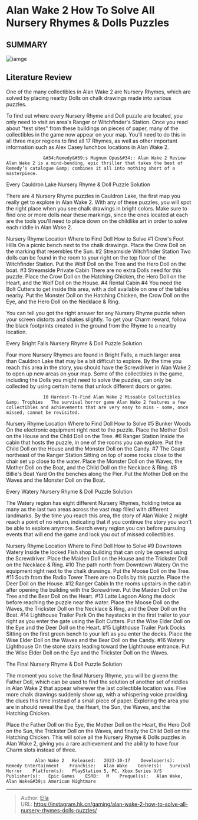 # Alan Wake 2 How To Solve All Nursery Rhymes &amp; Dolls Puzzles


## SUMMARY 

![iamge](https://static1.srcdn.com/wordpress/wp-content/uploads/2023/11/alan-wake-2-how-to-solve-all-nursery-rhymes-dolls-puzzles.jpg)

## Literature Review

One of the many collectibles in Alan Wake 2 are Nursery Rhymes, which are solved by placing nearby Dolls on chalk drawings made into various puzzles.





To find out where every Nursery Rhyme and Doll puzzle are located, you only need to visit an area&#39;s Ranger or Witchfinder&#39;s Station. Once you read about &#34;test sites&#34; from these buildings on pieces of paper, many of the collectibles in the game now appear on your map. You&#39;ll need to do this in all three major regions to find all 17 Rhymes, as well as other important information such as Alex Casey lunchbox locations in Alan Wake 2.




                  &#34;Remedy&#39;s Magnum Opus&#34;: Alan Wake 2 Review   Alan Wake 2 is a mind-bending, epic thriller that takes the best of Remedy’s catalogue &amp; combines it all into nothing short of a masterpiece.    


 Every Cauldron Lake Nursery Rhyme &amp; Doll Puzzle Solution 
          

There are 4 Nursery Rhyme puzzles in Cauldron Lake, the first map you really get to explore in Alan Wake 2. With any of these puzzles, you will spot the right place when you see chalk drawings in bright colors. Make sure to find one or more dolls near these markings, since the ones located at each are the tools you&#39;ll need to place down on the childlike art in order to solve each riddle in Alan Wake 2.

 Nursery Rhyme  Location  Where to Find Doll  How to Solve   #1  Crow&#39;s Foot Hills  On a picnic bench next to the chalk drawings.  Place the Crow Doll on the marking that resembles the Sun.   #2  Streamside Witchfinder Station  Two dolls can be found in the room to your right on the top floor of the Witchfinder Station.  Put the Wolf Doll on the Tree and the Hero Doll on the boat.   #3  Streamside Private Cabin  There are no extra Dolls need for this puzzle.  Place the Crow Doll on the Hatching Chicken, the Hero Doll on the Heart, and the Wolf Doll on the House.   #4  Rental Cabin #4  You need the Bolt Cutters to get inside this area, with a doll available on one of the tables nearby.  Put the Monster Doll on the Hatching Chicken, the Crow Doll on the Eye, and the Hero Doll on the Necklace &amp; Ring.   








You can tell you got the right answer for any Nursery Rhyme puzzle when your screen distorts and shakes slightly. To get your Charm reward, follow the black footprints created in the ground from the Rhyme to a nearby location.






 Every Bright Falls Nursery Rhyme &amp; Doll Puzzle Solution 
          

Four more Nursery Rhymes are found in Bright Falls, a much larger area than Cauldron Lake that may be a bit difficult to explore. By the time you reach this area in the story, you should have the Screwdriver in Alan Wake 2 to open up new areas on your map. Some of the collectibles in the game, including the Dolls you might need to solve the puzzles, can only be collected by using certain items that unlock different doors or gates.

                  10 Hardest-To-Find Alan Wake 2 Missable Collectibles &amp; Trophies   The survival horror game Alan Wake 2 features a few collectibles and achievements that are very easy to miss - some, once missed, cannot be revisited.    




 Nursery Rhyme  Location  Where to Find Doll  How to Solve   #5  Bunker Woods  On the electronic equipment right next to the puzzle.  Place the Mother Doll on the House and the Child Doll on the Tree.   #6  Ranger Station  Inside the cabin that hosts the puzzle, in one of the rooms you can explore.  Put the Child Doll on the House and the Monster Doll on the Candy.   #7  The Coast northeast of the Ranger Station  Sitting on top of some rocks close to the chair set up close to the water.  Place the Monster Doll on the Waves, the Mother Doll on the Boat, and the Child Doll on the Necklace &amp; Ring.   #8  Billie&#39;s Boat Yard  On the benches along the Pier.  Put the Mother Doll on the Waves and the Monster Doll on the Boat.   





 Every Watery Nursery Rhyme &amp; Doll Puzzle Solution 
          

The Watery region has eight different Nursery Rhymes, holding twice as many as the last two areas across the vast map filled with different landmarks. By the time you reach this area, the story of Alan Wake 2 might reach a point of no return, indicating that if you continue the story you won&#39;t be able to explore anymore. Search every region you can before pursuing events that will end the game and lock you out of missed collectibles.




 Nursery Rhyme  Location  Where to Find Doll  How to Solve   #9  Downtown Watery  Inside the locked Fish shop building that can only be opened using the Screwdriver.  Place the Maiden Doll on the House and the Trickster Doll on the Necklace &amp; Ring.   #10  The path north from Downtown Watery  On the equipment right next to the chalk drawings.  Put the Moose Doll on the Tree.   #11  South from the Radio Tower  There are no Dolls by this puzzle.  Place the Deer Doll on the House.   #12  Ranger Cabin  In the rooms upstairs in the cabin after opening the building with the Screwdriver.  Put the Maiden Doll on the Tree and the Bear Doll on the Heart.   #13  Latte Lagoon  Along the dock before reaching the puzzle near the water.  Place the Moose Doll on the Waves, the Trickster Doll on the Necklace &amp; Ring, and the Deer Doll on the Boat.   #14  Lighthouse Trailer Park  On the haystacks in the first trailer to your right as you enter the gate using the Bolt Cutters.  Put the Wise Elder Doll on the Eye and the Deer Doll on the Heart.   #15  Lighthouse Trailer Park Docks  Sitting on the first green bench to your left as you enter the docks.  Place the Wise Elder Doll on the Waves and the Bear Doll on the Candy.   #16  Watery Lighthouse  On the stone stairs leading toward the Lighthouse entrance.  Put the Wise Elder Doll on the Eye and the Trickster Doll on the Waves.   





 The Final Nursery Rhyme &amp; Doll Puzzle Solution 
          

The moment you solve the final Nursery Rhyme, you will be givenn the Father Doll, which can be used to find the solution of another set of riddles in Alan Wake 2 that appear wherever the last collectible location was. Five more chalk drawings suddenly show up, with a whispering voice providing the clues this time instead of a small piece of paper. Exploring the area you are in should reveal the Eye, the Heart, the Sun, the Waves, and the Hatching Chicken.




Place the Father Doll on the Eye, the Mother Doll on the Heart, the Hero Doll on the Sun, the Trickster Doll on the Waves, and finally the Child Doll on the Hatching Chicken. This will solve all the Nursery Rhyme &amp; Dolls puzzles in Alan Wake 2, giving you a rare achievement and the ability to have four Charm slots instead of three.

               Alan Wake 2   Released:   2023-10-17    Developer(s):   Remedy Entertainment    Franchise:   Alan Wake    Genre(s):   Survival Horror    Platform(s):   PlayStation 5, PC, Xbox Series X/S    Publisher(s):   Epic Games    ESRB:   M    Prequel(s):   Alan Wake, Alan Wake&#39;s American Nightmare      

---

> Author: [Ella](https://instagram.hk.cn/)  
> URL: https://instagram.hk.cn/gaming/alan-wake-2-how-to-solve-all-nursery-rhymes-dolls-puzzles/  

